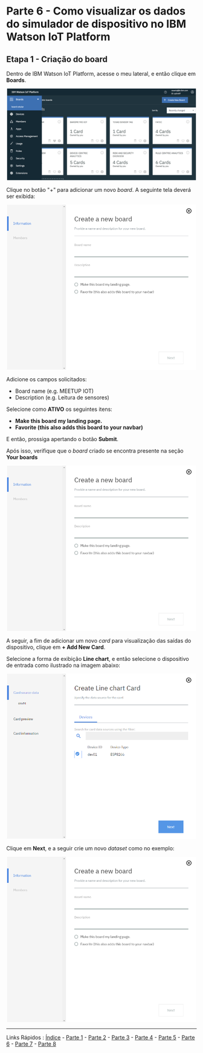 # Parte 6 - Como visualizar os dados do simulador de dispositivo no IBM Watson IoT Platform

## Etapa 1 - Criação do board

Dentro de IBM Watson IoT Platform, acesse o meu lateral, e então clique em **Boards**.

<p align="center">
<img src="https://github.com/cesariojr/iotmeetup/blob/master/content/board.png" width="500">
</p>

Clique no botão "+" para adicionar um novo *board*. A seguinte tela deverá ser exibida:

<p align="center">
<img src="https://github.com/cesariojr/iotmeetup/blob/master/content/images/new-board.png" width="500">
</p>

Adicione os campos solicitados:

* Board name (e.g. MEETUP IOT)
* Description (e.g. Leitura de sensores)

Selecione como **ATIVO** os seguintes itens:

* **Make this board my landing page.**
* **Favorite (this also adds this board to your navbar)**

E então, prossiga apertando o botão **Submit**.

Após isso, verifique que o *board* criado se encontra presente na seção **Your boards**

<p align="center">
<img src="https://github.com/cesariojr/iotmeetup/blob/master/content/images/new-board.png" width="500">
</p>

A seguir, a fim de adicionar um novo *card* para visualização das saídas do dispositivo, clique em **+ Add New Card**.

Selecione a forma de exibição **Line chart**, e então selecione o dispositivo de entrada como ilustrado na imagem abaixo:

<p align="center">
<img src="https://github.com/cesariojr/iotmeetup/blob/master/content/images/line-chart.png" width="500">
</p>

Clique em **Next**, e a seguir crie um novo *dataset* como no exemplo:

<p align="center">
<img src="https://github.com/cesariojr/iotmeetup/blob/master/content/images/new-board.png" width="500">
</p>

***
Links Rápidos :
[Índice](https://github.com/cesariojr/iotmeetup/) - [Parte 1](/content/intro.md) - [Parte 2](/content/prereq.md) - [Parte 3](/content/boilerplate.md) - [Parte 4](/content/platform.md) - [Parte 5](/content/device.md) - [Parte 6](/content/view.md) - [Parte 7](/content/nodered.md) - [Parte 8](/content/next.md)
